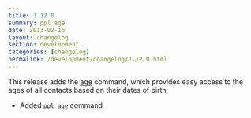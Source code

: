 ```yaml
---
title: 1.12.0
summary: ppl age
date: 2013-02-16
layout: changelog
section: development
categories: [changelog]
permalink: /development/changelog/1.12.0.html
---
```


This release adds the [age](/documentation/commands/age) command, which provides
easy access to the ages of all contacts based on their dates of birth.

* Added `ppl age` command

